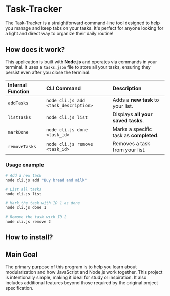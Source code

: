 # Task-Tracker
The Task-Tracker is a straightforward command-line tool designed to help you manage and keep tabs on your tasks. It's perfect for anyone looking for a light and direct way to organize their daily routine!

## How does it work? ## 
This application is built with **Node.js** and operates via commands in your terminal. It uses a `tasks.json` file to store all your tasks, ensuring they persist even after you close the terminal.

| Internal Function | CLI Command                    | Description                                                 |
| :---------------- | :----------------------------- | :---------------------------------------------------------- |
| `addTasks`        | `node cli.js add <task_description>` | Adds a **new task** to your list.                           |
| `listTasks`       | `node cli.js list`             | Displays **all your saved tasks**.                          |
| `markDone`        | `node cli.js done <task_id>`   | Marks a specific task as **completed**.                     |
| `removeTasks`     | `node cli.js remove <task_id>` | Removes a task from your list.                              |

### Usage example ###
```bash
# Add a new task
node cli.js add "Buy bread and milk"

# List all tasks
node cli.js list

# Mark the task with ID 1 as done
node cli.js done 1

# Remove the task with ID 2
node cli.js remove 2
```
## How to install? ##




## Main Goal ##
The primary purpose of this program is to help you learn about modularization and how JavaScript and Node.js work together. This project is intentionally simple, making it ideal for study or inspiration. It also includes additional features beyond those required by the original project specification.
